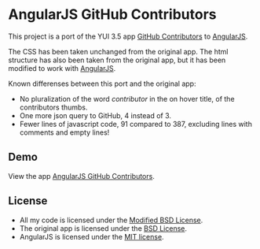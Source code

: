 AngularJS GitHub Contributors
=============================

This project is a port of the YUI 3.5 app
[GitHub Contributors] to [AngularJS].

The CSS has been taken unchanged from the original app. The html
structure has also been taken from the original app, but it has been
modified to work with [AngularJS].

Known differenses between this port and the original app:

* No pluralization of the word _contributor_ in the on hover title, of
  the contributors thumbs.
* One more json query to GitHub, 4 instead of 3.
* Fewer lines of javascript code, 91 compared to 387, excluding lines
  with comments and empty lines!

Demo
----
View the app [AngularJS GitHub Contributors].

License
-------
* All my code is licensed under the [Modified BSD License].
* The original app is licensed under the [BSD License].
* AngularJS is licensed under the [MIT license].

[GitHub Contributors]: http://yuilibrary.com/yui/docs/app/app-contributors.html
[AngularJS]: http://angularjs.org/
[AngularJS GitHub Contributors]: http://daha.github.com/angularJS-github-contributors
[Modified BSD License]: https://github.com/daha/angularJS-github-contributors/blob/master/LICENSE
[BSD License]: http://yuilibrary.com/license/
[MIT license]: https://github.com/angular/angular.js/blob/master/LICENSE
